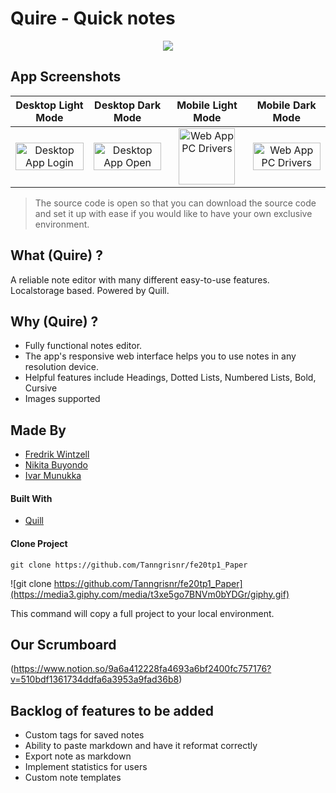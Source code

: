 # Quire - Quick notes

<div align="center">
    <a href="https://tanngrisnr.github.io/fe20tp1_Paper/">
        <img src="https://user-images.githubusercontent.com/54536486/102501298-9207b380-407d-11eb-813f-6955319236bd.png">
    </a>
</div>

## App Screenshots

Desktop Light Mode         |  Desktop Dark Mode | Mobile Light Mode       |  Mobile Dark Mode 
:-------------------------:|:-------------------------:|:-------------------------:|:-------------------------:
<img src="https://user-images.githubusercontent.com/54536486/102499061-04c35f80-407b-11eb-9994-bc0d98a25d7e.png" title="Desktop App  Login " width="100%"> |<img src="https://user-images.githubusercontent.com/54536486/102499001-f412e980-407a-11eb-8b4a-e6a35f71a5d7.png" title="Desktop App Open" width="100%">|<img src="https://user-images.githubusercontent.com/54536486/102499058-03923280-407b-11eb-8490-1270e4dda8ae.png" title="Web App  PC  Drivers" width="90"> |<img src="https://user-images.githubusercontent.com/54536486/102499060-042ac900-407b-11eb-89c8-aef722ca29c9.png" title="Web App  PC  Drivers" width="100%">

> The source code is open so that you can download the source code and set it up with ease if you would like to have your own exclusive environment.

## What (Quire) ?

A reliable note editor with many different easy-to-use features. Localstorage based. Powered by Quill.

## Why (Quire) ?

- Fully functional notes editor.
- The app's responsive web interface helps you to use notes in any resolution device.
- Helpful features include Headings, Dotted Lists, Numbered Lists, Bold, Cursive
- Images supported


## Made By

- [Fredrik Wintzell](https://github.com/Tanngrisnr)
- [Nikita Buyondo](https://github.com/NikitaWB)
- [Ivar Munukka](https:://github.com/ivarmun1)

#### Built With

- [Quill](https://quilljs.com/)

#### Clone Project

```shell
git clone https://github.com/Tanngrisnr/fe20tp1_Paper
```
![git clone https://github.com/Tanngrisnr/fe20tp1_Paper](https://media3.giphy.com/media/t3xe5go7BNVm0bYDGr/giphy.gif)

This command will copy a full project to your local environment.

## Our Scrumboard

(https://www.notion.so/9a6a412228fa4693a6bf2400fc757176?v=510bdf1361734ddfa6a3953a9fad36b8)

## Backlog of features to be added

- Custom tags for saved notes
- Ability to paste markdown and have it reformat correctly
- Export note as markdown
- Implement statistics for users
- Custom note templates
